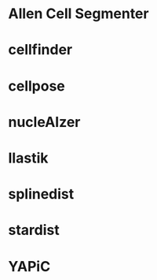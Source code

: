
# Allen Cell Segmenter

# cellfinder

# cellpose

# nucleAIzer

# Ilastik

# splinedist

# stardist

# YAPiC
